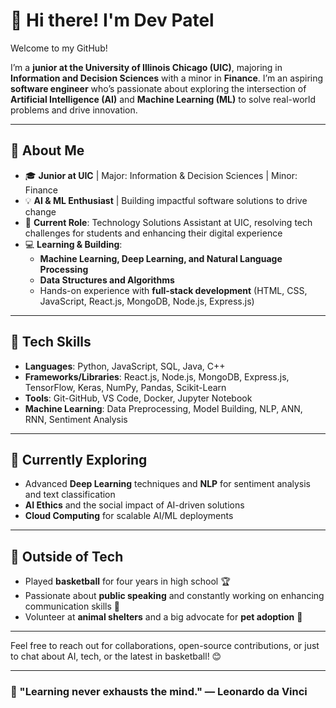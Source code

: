 # 👋 Hi there! I'm Dev Patel

Welcome to my GitHub!

I’m a **junior at the University of Illinois Chicago (UIC)**, majoring in **Information and Decision Sciences** with a minor in **Finance**. I’m an aspiring **software engineer** who’s passionate about exploring the intersection of **Artificial Intelligence (AI)** and **Machine Learning (ML)** to solve real-world problems and drive innovation.

---

## 🚀 About Me

- 🎓 **Junior at UIC** | Major: Information & Decision Sciences | Minor: Finance
- 💡 **AI & ML Enthusiast** | Building impactful software solutions to drive change
- 💼 **Current Role**: Technology Solutions Assistant at UIC, resolving tech challenges for students and enhancing their digital experience
- 💻 **Learning & Building**: 
  - **Machine Learning, Deep Learning, and Natural Language Processing**
  - **Data Structures and Algorithms**
  - Hands-on experience with **full-stack development** (HTML, CSS, JavaScript, React.js, MongoDB, Node.js, Express.js)

---

## 🔧 Tech Skills

- **Languages**: Python, JavaScript, SQL, Java, C++
- **Frameworks/Libraries**: React.js, Node.js, MongoDB, Express.js, TensorFlow, Keras, NumPy, Pandas, Scikit-Learn
- **Tools**: Git-GitHub, VS Code, Docker, Jupyter Notebook
- **Machine Learning**: Data Preprocessing, Model Building, NLP, ANN, RNN, Sentiment Analysis
  
---

## 🌱 Currently Exploring

- Advanced **Deep Learning** techniques and **NLP** for sentiment analysis and text classification
- **AI Ethics** and the social impact of AI-driven solutions
- **Cloud Computing** for scalable AI/ML deployments

---

## 🏀 Outside of Tech

- Played **basketball** for four years in high school 🏆
- Passionate about **public speaking** and constantly working on enhancing communication skills 🎤
- Volunteer at **animal shelters** and a big advocate for **pet adoption** 🐾

---

Feel free to reach out for collaborations, open-source contributions, or just to chat about AI, tech, or the latest in basketball! 😊

---

### 🔖 "Learning never exhausts the mind." — Leonardo da Vinci

<!---
Devpatel954/Devpatel954 is a ✨ special ✨ repository because its `README.md` (this file) appears on your GitHub profile.
You can click the Preview link to take a look at your changes.
--->
